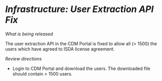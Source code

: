 # *Infrastructure: User Extraction API Fix*

_What is being released_

The user extraction API in the CDM Portal is fixed to allow all (> 1500) the users which have agreed to ISDA license agreement.

_Review directions_

- Login to CDM Portal and download the users. The downloaded file should contain > 1500 users.